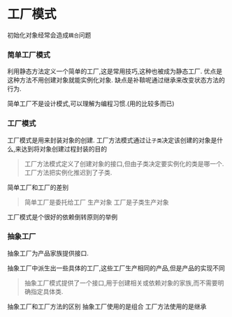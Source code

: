 #  工厂模式

初始化对象经常会造成`耦合`问题



### 简单工厂模式

利用静态方法定义一个简单的工厂,这是常用技巧,这种也被成为静态工厂.
优点是这种方法不用创建对象就能实例化对象. 
缺点是补鞥呢通过继承来改变状态方法的行为.

简单工厂不是设计模式,可以理解为编程习惯.(用的比较多而已)

### 工厂模式
工厂模式是用来封装对象的创建. 工厂方法模式通过让`子类`决定该创建的对象是什么,来达到将对象创建过程封装的目的


> 工厂方法模式定义了创建对象的接口,但由子类决定要实例化的类是哪一个.工厂方法把实例化推迟到了子类.

简单工厂和工厂的差别
> 简单工厂是委托给工厂 生产对象
> 工厂是子类生产对象

工厂模式是个很好的依赖倒转原则的举例

### 抽象工厂

抽象工厂为产品家族提供接口.

抽象工厂中派生出一些具体的工厂,这些工厂生产相同的产品,但是产品的实现不同

> 抽象工厂模式提供了一个接口,用于创建相关或依赖对象的家族,而不需要明确指定具体类.


抽象工厂和工厂方法的区别
抽象工厂使用的是组合
工厂方法使用的是继承
